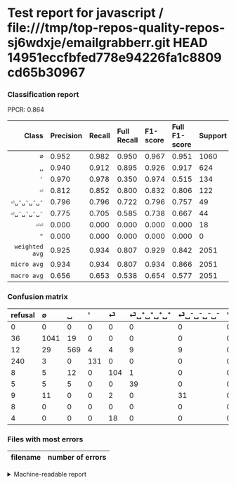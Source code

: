 # Test report for javascript / file:///tmp/top-repos-quality-repos-sj6wdxje/emailgrabberr.git HEAD 14951eccfbfed778e94226fa1c8809cd65b30967

### Classification report

PPCR: 0.864

| Class | Precision | Recall | Full Recall | F1-score | Full F1-score | Support | Full Support | PPCR |
|------:|:----------|:-------|:------------|:---------|:---------|:--------|:-------------|:-----|
| `∅` | 0.952| 0.982| 0.950| 0.967| 0.951| 1060| 1096| 0.967 |
| `␣` | 0.940| 0.912| 0.895| 0.926| 0.917| 624| 636| 0.981 |
| `'` | 0.970| 0.978| 0.350| 0.974| 0.515| 134| 374| 0.358 |
| `⏎` | 0.812| 0.852| 0.800| 0.832| 0.806| 122| 130| 0.938 |
| `⏎␣⁺␣⁺␣⁺␣⁺` | 0.796| 0.796| 0.722| 0.796| 0.757| 49| 54| 0.907 |
| `⏎␣⁻␣⁻␣⁻␣⁻` | 0.775| 0.705| 0.585| 0.738| 0.667| 44| 53| 0.830 |
| `⏎⏎` | 0.000| 0.000| 0.000| 0.000| 0.000| 18| 22| 0.818 |
| `"` | 0.000| 0.000| 0.000| 0.000| 0.000| 0| 8| 0.000 |
| `weighted avg` | 0.925| 0.934| 0.807| 0.929| 0.842| 2051| 2373| 0.864 |
| `micro avg` | 0.934| 0.934| 0.807| 0.934| 0.866| 2051| 2373| 0.864 |
| `macro avg` | 0.656| 0.653| 0.538| 0.654| 0.577| 2051| 2373| 0.864 |

### Confusion matrix

|refusal|  ∅| ␣| '| ⏎| ⏎␣⁺␣⁺␣⁺␣⁺| ⏎␣⁻␣⁻␣⁻␣⁻| "| ⏎⏎| 
|:---|:---|:---|:---|:---|:---|:---|:---|:---|
|0 |0 |0 |0 |0 |0 |0 |0 |0 |
|36 |1041 |19 |0 |0 |0 |0 |0 |0 |
|12 |29 |569 |4 |4 |9 |9 |0 |0 |
|240 |3 |0 |131 |0 |0 |0 |0 |0 |
|8 |5 |12 |0 |104 |1 |0 |0 |0 |
|5 |5 |5 |0 |0 |39 |0 |0 |0 |
|9 |11 |0 |0 |2 |0 |31 |0 |0 |
|8 |0 |0 |0 |0 |0 |0 |0 |0 |
|4 |0 |0 |0 |18 |0 |0 |0 |0 |

### Files with most errors

| filename | number of errors|
|:----:|:-----|

<details>
    <summary>Machine-readable report</summary>
```json
{
  "cl_report": {"\"": {"f1-score": 0.0, "precision": 0.0, "recall": 0.0, "support": 0}, "\u0027": {"f1-score": 0.9739776951672863, "precision": 0.9703703703703703, "recall": 0.9776119402985075, "support": 134}, "macro avg": {"f1-score": 0.6540651473255432, "precision": 0.6557298170020086, "recall": 0.6530586530801789, "support": 2051}, "micro avg": {"f1-score": 0.9336908824963432, "precision": 0.9336908824963432, "recall": 0.9336908824963432, "support": 2051}, "weighted avg": {"f1-score": 0.9292335589182956, "precision": 0.9252906959918125, "recall": 0.9336908824963432, "support": 2051}, "\u2205": {"f1-score": 0.9665738161559889, "precision": 0.9515539305301646, "recall": 0.9820754716981132, "support": 1060}, "\u23ce": {"f1-score": 0.8319999999999999, "precision": 0.8125, "recall": 0.8524590163934426, "support": 122}, "\u23ce\u23ce": {"f1-score": 0.0, "precision": 0.0, "recall": 0.0, "support": 18}, "\u23ce\u2423\u207a\u2423\u207a\u2423\u207a\u2423\u207a": {"f1-score": 0.7959183673469388, "precision": 0.7959183673469388, "recall": 0.7959183673469388, "support": 49}, "\u23ce\u2423\u207b\u2423\u207b\u2423\u207b\u2423\u207b": {"f1-score": 0.7380952380952381, "precision": 0.775, "recall": 0.7045454545454546, "support": 44}, "\u2423": {"f1-score": 0.9259560618388933, "precision": 0.9404958677685951, "recall": 0.9118589743589743, "support": 624}},
  "cl_report_full": {"\"": {"f1-score": 0.0, "precision": 0.0, "recall": 0.0, "support": 8}, "\u0027": {"f1-score": 0.5147347740667977, "precision": 0.9703703703703703, "recall": 0.3502673796791444, "support": 374}, "macro avg": {"f1-score": 0.5765714866789109, "precision": 0.6557298170020086, "recall": 0.5377333585721519, "support": 2373}, "micro avg": {"f1-score": 0.8657323688969258, "precision": 0.9336908824963432, "recall": 0.8069953645174884, "support": 2373}, "weighted avg": {"f1-score": 0.8422704452884483, "precision": 0.924423341810847, "recall": 0.8069953645174884, "support": 2373}, "\u2205": {"f1-score": 0.9506849315068493, "precision": 0.9515539305301646, "recall": 0.9498175182481752, "support": 1096}, "\u23ce": {"f1-score": 0.8062015503875969, "precision": 0.8125, "recall": 0.8, "support": 130}, "\u23ce\u23ce": {"f1-score": 0.0, "precision": 0.0, "recall": 0.0, "support": 22}, "\u23ce\u2423\u207a\u2423\u207a\u2423\u207a\u2423\u207a": {"f1-score": 0.7572815533980582, "precision": 0.7959183673469388, "recall": 0.7222222222222222, "support": 54}, "\u23ce\u2423\u207b\u2423\u207b\u2423\u207b\u2423\u207b": {"f1-score": 0.6666666666666666, "precision": 0.775, "recall": 0.5849056603773585, "support": 53}, "\u2423": {"f1-score": 0.9170024174053183, "precision": 0.9404958677685951, "recall": 0.8946540880503144, "support": 636}},
  "ppcr": 0.8643067846607669
}
```
</details>
